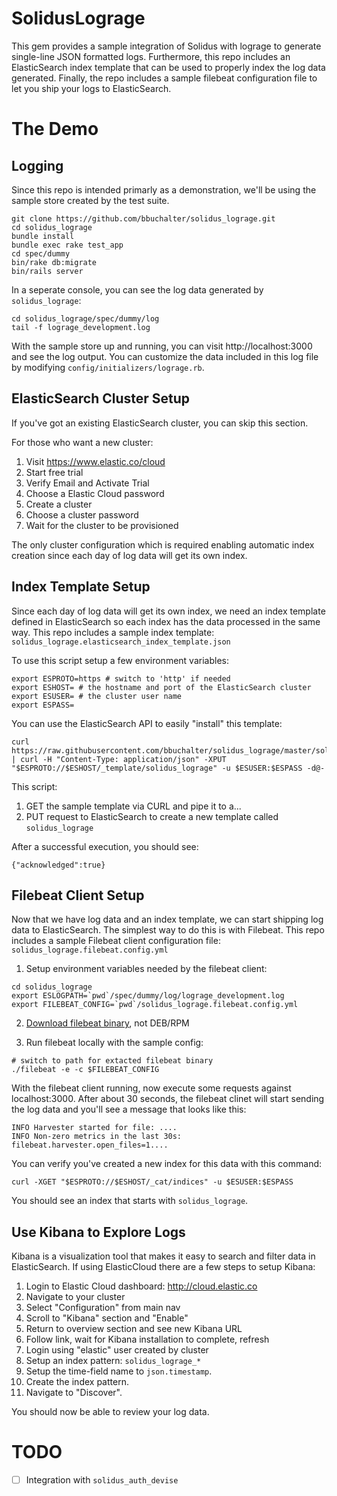 # SolidusLograge

This gem provides a sample integration of Solidus with lograge to generate
single-line JSON formatted logs. Furthermore, this repo includes an ElasticSearch
index template that can be used to properly index the log data generated. Finally,
the repo includes a sample filebeat configuration file to let you ship your logs
to ElasticSearch.

# The Demo

## Logging
Since this repo is intended primarly as a demonstration, we'll be using the
sample store created by the test suite.

```
git clone https://github.com/bbuchalter/solidus_lograge.git
cd solidus_lograge
bundle install
bundle exec rake test_app
cd spec/dummy
bin/rake db:migrate
bin/rails server
```

In a seperate console, you can see the log data generated by `solidus_lograge`:
```
cd solidus_lograge/spec/dummy/log
tail -f lograge_development.log
```

With the sample store up and running, you can visit http://localhost:3000
and see the log output. You can customize the data included in this log file
by modifying `config/initializers/lograge.rb`.

## ElasticSearch Cluster Setup
If you've got an existing ElasticSearch cluster, you can skip this section.

For those who want a new cluster:
1. Visit https://www.elastic.co/cloud
2. Start free trial
3. Verify Email and Activate Trial
4. Choose a Elastic Cloud password
5. Create a cluster
6. Choose a cluster password
7. Wait for the cluster to be provisioned

The only cluster configuration which is required enabling automatic index
creation since each day of log data will get its own index.

## Index Template Setup
Since each day of log data will get its own index, we need an index template
defined in ElasticSearch so each index has the data processed in the same way.
This repo includes a sample index template:
`solidus_lograge.elasticsearch_index_template.json`

To use this script setup a few environment variables:
```
export ESPROTO=https # switch to 'http' if needed
export ESHOST= # the hostname and port of the ElasticSearch cluster
export ESUSER= # the cluster user name
export ESPASS=
```

You can use the ElasticSearch API to easily "install" this template:
```
curl https://raw.githubusercontent.com/bbuchalter/solidus_lograge/master/solidus_lograge.elasticsearch_index_template.json | curl -H "Content-Type: application/json" -XPUT "$ESPROTO://$ESHOST/_template/solidus_lograge" -u $ESUSER:$ESPASS -d@-
```

This script:
1. GET the sample template via CURL and pipe it to a...
2. PUT request to ElasticSearch to create a new template called `solidus_lograge`

After a successful execution, you should see:
```
{"acknowledged":true}
```

## Filebeat Client Setup
Now that we have log data and an index template, we can start shipping log data
to ElasticSearch. The simplest way to do this is with Filebeat. This repo includes
a sample Filebeat client configuration file:
`solidus_lograge.filebeat.config.yml`

1. Setup environment variables needed by the filebeat client:
```
cd solidus_lograge
export ESLOGPATH=`pwd`/spec/dummy/log/lograge_development.log
export FILEBEAT_CONFIG=`pwd`/solidus_lograge.filebeat.config.yml
```

2. [Download filebeat binary](https://www.elastic.co/downloads/beats/filebeat), not DEB/RPM

3. Run filebeat locally with the sample config:
```
# switch to path for extacted filebeat binary
./filebeat -e -c $FILEBEAT_CONFIG
```

With the filebeat client running, now execute some requests against localhost:3000.
After about 30 seconds, the filebeat clinet will start sending the log data
and you'll see a message that looks like this:
```
INFO Harvester started for file: ....
INFO Non-zero metrics in the last 30s: filebeat.harvester.open_files=1....
```

You can verify you've created a new index for this data with this command:
```
curl -XGET "$ESPROTO://$ESHOST/_cat/indices" -u $ESUSER:$ESPASS
```

You should see an index that starts with `solidus_lograge`.

## Use Kibana to Explore Logs
Kibana is a visualization tool that makes it easy to search and filter data in
ElasticSearch. If using ElasticCloud there are a few steps to setup Kibana:

1. Login to Elastic Cloud dashboard: http://cloud.elastic.co
2. Navigate to your cluster
3. Select "Configuration" from main nav
4. Scroll to "Kibana" section and "Enable"
5. Return to overview section and see new Kibana URL
6. Follow link, wait for Kibana installation to complete, refresh
7. Login using "elastic" user created by cluster
8. Setup an index pattern: `solidus_lograge_*`
9. Setup the time-field name to `json.timestamp`.
10. Create the index pattern.
11. Navigate to "Discover".

You should now be able to review your log data.

# TODO
- [ ] Integration with `solidus_auth_devise`
